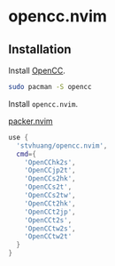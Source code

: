 # opencc.nvim

## Installation

Install [OpenCC](https://github.com/BYVoid/OpenCC).

```sh
sudo pacman -S opencc
```

Install `opencc.nvim`.

[packer.nvim](https://github.com/wbthomason/packer.nvim)

```lua
use {
  'stvhuang/opencc.nvim',
  cmd={
    'OpenCChk2s',
    'OpenCCjp2t',
    'OpenCCs2hk',
    'OpenCCs2t',
    'OpenCCs2tw',
    'OpenCCt2hk',
    'OpenCCt2jp',
    'OpenCCt2s',
    'OpenCCtw2s',
    'OpenCCtw2t'
  }
}
```
